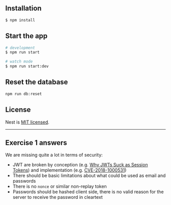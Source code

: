 ## Installation

```bash
$ npm install
```

## Start the app

```bash
# development
$ npm run start

# watch mode
$ npm run start:dev
```

## Reset the database

```bash
npm run db:reset
```

## License

Nest is [MIT licensed](LICENSE).

---

## Exercise 1 answers

We are missing quite a lot in terms of security:

- JWT are broken by conception (e.g. [Why JWTs Suck as Session Tokens](https://developer.okta.com/blog/2017/08/17/why-jwts-suck-as-session-tokens)) and implementation (e.g. [CVE-2018-1000531](https://nvd.nist.gov/vuln/detail/CVE-2018-1000531))
- There should be basic limitations about what could be used as email and passwords
- There is no `nonce` or similar non-replay token
- Passwords should be hashed client side, there is no valid reason for the server to receive the password in cleartext
